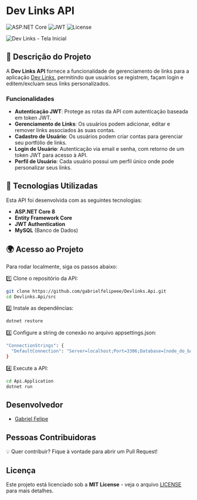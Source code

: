 # Dev Links API

![ASP.NET Core](https://img.shields.io/badge/ASP.NET%20Core-8.0-blue)
![JWT](https://img.shields.io/badge/JWT-Authentication-yellow)
![License](https://img.shields.io/badge/license-MIT-green.svg)

![Dev Links - Tela Inicial](https://drive.google.com/uc?export=view&id=17ko4Nypv84BEXmt5cy7vg5tSMGPeuO9E)

## 📌 Descrição do Projeto

A **Dev Links API** fornece a funcionalidade de gerenciamento de links para a aplicação [Dev Links](https://github.com/gabrielfelipeee/devlinks), permitindo que usuários se registrem, façam login e editem/excluam seus links personalizados.

### Funcionalidades

- **Autenticação JWT**: Protege as rotas da API com autenticação baseada em token JWT.
- **Gerenciamento de Links**: Os usuários podem adicionar, editar e remover links associados às suas contas.
- **Cadastro de Usuário**: Os usuários podem criar contas para gerenciar seu portfólio de links.
- **Login de Usuário**: Autenticação via email e senha, com retorno de um token JWT para acesso à API.
- **Perfil de Usuário**: Cada usuário possui um perfil único onde pode personalizar seus links.

## 🚀 Tecnologias Utilizadas

Esta API foi desenvolvida com as seguintes tecnologias:

- **ASP.NET Core 8**  
- **Entity Framework Core**  
- **JWT Authentication**  
- **MySQL** (Banco de Dados)

## 🌍 Acesso ao Projeto

Para rodar localmente, siga os passos abaixo:

1️⃣ Clone o repositório da API:
```bash
git clone https://github.com/gabrielfelipeee/Devlinks.Api.git
cd Devlinks.Api/src
```
2️⃣ Instale as dependências:
```bash
dotnet restore
```
3️⃣ Configure a string de conexão no arquivo appsettings.json:
```bash
"ConnectionStrings": {
  "DefaultConnection": "Server=localhost;Port=3306;Database=[node_do_banco];Uid=root;Pwd=[sua_senha]"
}
```
4️⃣ Execute a API:
```bash
cd Api.Application
dotnet run
```

## Desenvolvedor

- [Gabriel Felipe](https://www.linkedin.com/in/gabrielfelipeee/)

## Pessoas Contribuidoras

💡 Quer contribuir? Fique à vontade para abrir um Pull Request!

## Licença

Este projeto está licenciado sob a **MIT License** - veja o arquivo [LICENSE](LICENSE) para mais detalhes.
